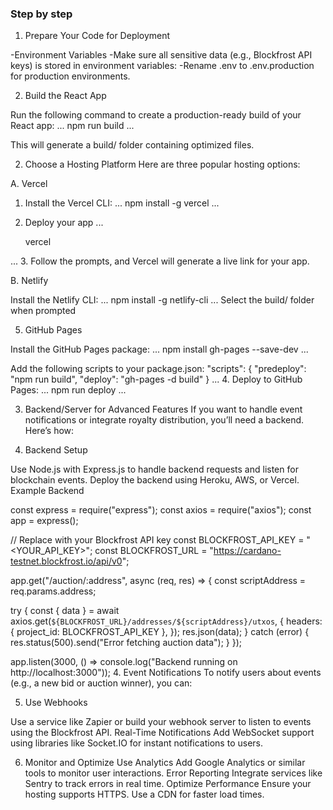 ### Step by step

1. Prepare Your Code for Deployment

-Environment Variables
 -Make sure all sensitive data (e.g., Blockfrost API keys) is stored in environment variables:
 -Rename .env to .env.production for production environments.
 
2. Build the React App

Run the following command to create a production-ready build of your React app:
...
npm run build
...

This will generate a build/ folder containing optimized files.

2. Choose a Hosting Platform
Here are three popular hosting options:

A. Vercel

1. Install the Vercel CLI:
 ...
npm install -g vercel
 ...
2. Deploy your app
...

   vercel

...
3. Follow the prompts, and Vercel will generate a live link for your app.

B. Netlify

Install the Netlify CLI:
...
npm install -g netlify-cli
...
Select the build/ folder when prompted

5. GitHub Pages

Install the GitHub Pages package:
...
npm install gh-pages --save-dev
...

Add the following scripts to your package.json:
"scripts": {
  "predeploy": "npm run build",
  "deploy": "gh-pages -d build"
}
...
4. Deploy to GitHub Pages:
...
npm run deploy
...

3. Backend/Server for Advanced Features
If you want to handle event notifications or integrate royalty distribution, you’ll need a backend. Here’s how:

1. Backend Setup

Use Node.js with Express.js to handle backend requests and listen for blockchain events.
Deploy the backend using Heroku, AWS, or Vercel.
Example Backend

const express = require("express");
const axios = require("axios");
const app = express();

// Replace with your Blockfrost API key
const BLOCKFROST_API_KEY = "<YOUR_API_KEY>";
const BLOCKFROST_URL = "https://cardano-testnet.blockfrost.io/api/v0";

app.get("/auction/:address", async (req, res) => {
  const scriptAddress = req.params.address;

  try {
    const { data } = await axios.get(`${BLOCKFROST_URL}/addresses/${scriptAddress}/utxos`, {
      headers: { project_id: BLOCKFROST_API_KEY },
    });
    res.json(data);
  } catch (error) {
    res.status(500).send("Error fetching auction data");
  }
});

app.listen(3000, () => console.log("Backend running on http://localhost:3000"));
4. Event Notifications
To notify users about events (e.g., a new bid or auction winner), you can:

5. Use Webhooks

Use a service like Zapier or build your webhook server to listen to events using the Blockfrost API.
Real-Time Notifications
Add WebSocket support using libraries like Socket.IO for instant notifications to users.

6. Monitor and Optimize
Use Analytics
Add Google Analytics or similar tools to monitor user interactions.
Error Reporting
Integrate services like Sentry to track errors in real time.
Optimize Performance
Ensure your hosting supports HTTPS.
Use a CDN for faster load times.

